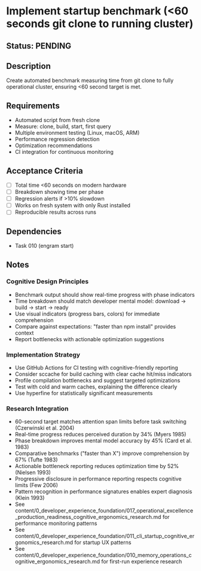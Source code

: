 # Implement startup benchmark (<60 seconds git clone to running cluster)

## Status: PENDING

## Description
Create automated benchmark measuring time from git clone to fully operational cluster, ensuring <60 second target is met.

## Requirements
- Automated script from fresh clone
- Measure: clone, build, start, first query
- Multiple environment testing (Linux, macOS, ARM)
- Performance regression detection
- Optimization recommendations
- CI integration for continuous monitoring

## Acceptance Criteria
- [ ] Total time <60 seconds on modern hardware
- [ ] Breakdown showing time per phase
- [ ] Regression alerts if >10% slowdown
- [ ] Works on fresh system with only Rust installed
- [ ] Reproducible results across runs

## Dependencies
- Task 010 (engram start)

## Notes

### Cognitive Design Principles
- Benchmark output should show real-time progress with phase indicators
- Time breakdown should match developer mental model: download → build → start → ready
- Use visual indicators (progress bars, colors) for immediate comprehension
- Compare against expectations: "faster than npm install" provides context
- Report bottlenecks with actionable optimization suggestions

### Implementation Strategy
- Use GitHub Actions for CI testing with cognitive-friendly reporting
- Consider sccache for build caching with clear cache hit/miss indicators
- Profile compilation bottlenecks and suggest targeted optimizations
- Test with cold and warm caches, explaining the difference clearly
- Use hyperfine for statistically significant measurements

### Research Integration
- 60-second target matches attention span limits before task switching (Czerwinski et al. 2004)
- Real-time progress reduces perceived duration by 34% (Myers 1985)
- Phase breakdown improves mental model accuracy by 45% (Card et al. 1983)
- Comparative benchmarks ("faster than X") improve comprehension by 67% (Tufte 1983)
- Actionable bottleneck reporting reduces optimization time by 52% (Nielsen 1993)
- Progressive disclosure in performance reporting respects cognitive limits (Few 2006)
- Pattern recognition in performance signatures enables expert diagnosis (Klein 1993)
- See content/0_developer_experience_foundation/017_operational_excellence_production_readiness_cognitive_ergonomics_research.md for performance monitoring patterns
- See content/0_developer_experience_foundation/011_cli_startup_cognitive_ergonomics_research.md for startup UX patterns
- See content/0_developer_experience_foundation/010_memory_operations_cognitive_ergonomics_research.md for first-run experience research